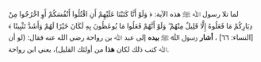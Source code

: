 لما تلا رسول ﷲ ﷺ هذه الآية: ﴿ وَلَوْ أَنَّا كَتَبْنَا عَلَيْهِمْ أَنِ اقْتُلُوا أَنْفُسَكُمْ أَوِ اخْرُجُوا مِنْ دِيَارِكُمْ مَا فَعَلُوهُ إِلَّا قَلِيلٌ مِنْهُمْ ۖ وَلَوْ أَنَّهُمْ فَعَلُوا مَا يُوعَظُونَ بِهِ لَكَانَ خَيْرًا لَهُمْ وَأَشَدَّ تَثْبِيتًا ﴾ [النساء: ٦٦] ، **أشار** رسول ﷲ ﷺ **بيده** إلى عبد ﷲ بن رواحة رضي الله عنه فقال: (لو أن ﷲ كتب ذلك لكان **هذا** من أولئك القليل)، يعني ابن رواحة.